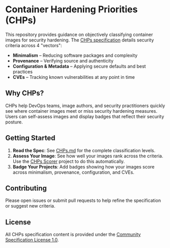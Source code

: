 # Container Hardening Priorities (CHPs)

This repository provides guidance on objectively classifying container images for security hardening. The [CHPs specification](./CHPs.md) details security criteria across 4 "vectors":

- **Minimalism** – Reducing software packages and complexity  
- **Provenance** – Verifying source and authenticity  
- **Configuration & Metadata** – Applying secure defaults and best practices  
- **CVEs** – Tracking known vulnerabilities at any point in time  

## Why CHPs?

CHPs help DevOps teams, image authors, and security practitioners quickly see where container images meet or miss security hardening measures. Users can self-assess images and display badges that reflect their security posture.

## Getting Started

1. **Read the Spec**: See [CHPs.md](./CHPs.md) for the complete classification levels.
2. **Assess Your Image**: See how well your images rank across the criteria. Use the [CHPs Scorer](https://github.com/chps-dev/chps-scorer) project to do this automatically. 
3. **Badge Your Projects**: Add badges showing how your images score across minimalism, provenance, configuration, and CVEs.

## Contributing

Please open issues or submit pull requests to help refine the specification or suggest new criteria.

## License

All CHPs specification content is provided under the
[Community Specification License 1.0](LICENSE.md).

